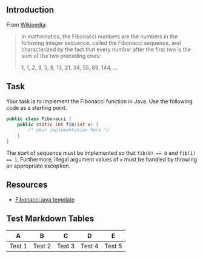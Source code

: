 ## Introduction

From [Wikipedia][wiki]:

> In mathematics, the Fibonacci numbers are the numbers in the following integer sequence, called
> the Fibonacci sequence, and characterized by the fact that every number after the first two is
> the sum of the two preceding ones:
>
> 1, 1, 2, 3, 5, 8, 13, 21, 34, 55, 89, 144, ...

[wiki]: https://en.wikipedia.org/wiki/Fibonacci_number


## Task

Your task is to implement the Fibonacci function in Java. Use the following code as a starting
point:

```java
public class Fibonacci {
    public static int fib(int x) {
        /* your implementation here */
    }
}
```

The start of sequence must be implemented so that `fib(0) == 0` and `fib(1) == 1`. Furthermore,
illegal argument values of `x` must be handled by throwing an appropriate exception.


## Resources

- [Fibonacci.java template](attachments/Fibonacci.java)

## Test Markdown Tables

|  A |  B |  C | D  | E  |
|---|---|---|---|---|
| Test 1  |  Test 2 | Test  3 | Test 4 |  Test 5|
